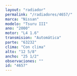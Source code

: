 ```yaml
---
layout: "radiador"
permalink: "/radiadores/4657/"
marca: "Nissan"
modelo: "Tsuru III"
ano: "2000"
motor: "L4 1.6"
transmision: "Automática"
parte: "63232"
clima: "Con clima"
alto: "12 5/8"
ancho: "25 1/2"
observaciones: ""
id: "4657"
---
```


